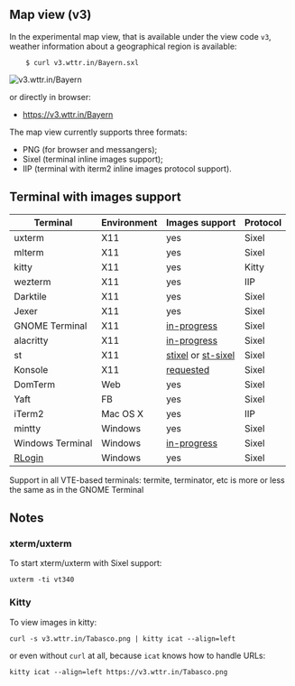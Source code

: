 
## Map view (v3)

In the experimental map view, that is available under the view code `v3`,
weather information about a geographical region is available:

```
    $ curl v3.wttr.in/Bayern.sxl
```

![v3.wttr.in/Bayern](https://v3.wttr.in/Bayern.png)

or directly in browser:

*   https://v3.wttr.in/Bayern

The map view currently supports three formats:

* PNG (for browser and messangers);
* Sixel (terminal inline images support);
* IIP (terminal with iterm2 inline images protocol support).

## Terminal with images support


| Terminal              | Environment    | Images support | Protocol |
| --------------------- | --------- | ------------- | --------- |
| uxterm                |   X11     |   yes         |   Sixel   |
| mlterm                |   X11     |   yes         |   Sixel   |
| kitty                 |   X11     |   yes         |   Kitty   |
| wezterm               |   X11     |   yes         |   IIP     |
| Darktile              |   X11     |   yes         |   Sixel   |
| Jexer                 |   X11     |   yes         |   Sixel   |
| GNOME Terminal        |   X11     |   [in-progress](https://gitlab.gnome.org/GNOME/vte/-/issues/253) |   Sixel   |
| alacritty             |   X11     |   [in-progress](https://github.com/alacritty/alacritty/issues/910) |  Sixel   |
| st                    |   X11     | [stixel](https://github.com/vizs/stixel) or [st-sixel](https://github.com/galatolofederico/st-sixel)     |   Sixel   |
| Konsole               |   X11     |   [requested](https://bugs.kde.org/show_bug.cgi?id=391781) | Sixel   |
| DomTerm               |   Web     |   yes         |   Sixel   |
| Yaft                  |   FB      |   yes         |   Sixel   |
| iTerm2                |   Mac OS X|   yes         |   IIP     |
| mintty                | Windows   |   yes         |   Sixel   |
| Windows Terminal  |   Windows     |   [in-progress](https://github.com/microsoft/terminal/issues/448) |   Sixel   |
| [RLogin](http://nanno.dip.jp/softlib/man/rlogin/) | Windows | yes         |   Sixel   |   |

Support in all VTE-based terminals: termite, terminator, etc is more or less the same as in the GNOME Terminal

## Notes

### xterm/uxterm

To start xterm/uxterm with Sixel support:

```
uxterm -ti vt340
```

### Kitty

To view images in kitty:

```
curl -s v3.wttr.in/Tabasco.png | kitty icat --align=left
```

or even without `curl` at  all, because `icat` knows how to handle URLs:

```
kitty icat --align=left https://v3.wttr.in/Tabasco.png
```
